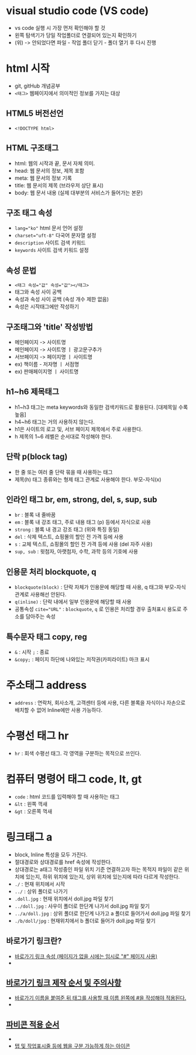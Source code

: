 # visual studio code (VS code) 
* vs code 실행 시 가장 먼저 확인해야 할 것
* 왼쪽 탐색기가 당일 작업폴더로 연결되어 있는지 확인하기
* (위) -> 안되었다면 파일 - 작업 폴더 닫기 - 폴더 열기 후 다시 진행
# html 시작
* git, gitHub 개념공부
* `<태그>` 웹페이지에서 의미적인 정보를 가지는 대상
## HTML5 버전선언
* `<!DOCTYPE html>`
## HTML 구조태그
* html: 웹의 시작과 끝, 문서 자체 의미.
* head: 웹 문서의 정보, 제목 포함
* meta: 웹 문서의 정보 기록
* title: 웹 문서의 제목 (브라우저 상단 표시)
* body: 웹 문서 내용 (실제 대부분의 서비스가 들어가는 본문)
## 구조 태그 속성
* `lang="ko"` html 문서 언어 설정
* `charset="uft-8"` 다국어 문자열 설정
* `description` 사이트 검색 키워드
* `keywords` 사이트 검색 키워드 설정
## 속성 문법
* `<태그 속성="값" 속성="값"></태그>`
* 태그와 속성 사이 공백
* 속성과 속성 사이 공백 (속성 개수 제한 없음)
* 속성은 시작태그에만 작성하기
## 구조태그와 'title' 작성방법
* 메인페이지 -> 사이트명
* 메인페이지 -> 사이트명 ㅣ 광고문구추가
* 서브페이지 -> 페이지명 ㅣ 사이트명
* ex) 책이름 - 저자명 ㅣ 서점명
* ex) 판매페이지명 ㅣ 사이트명
## h1~h6 제목태그
* h1~h3 태그는 meta keywords와 동일한 검색키워드로 활용된다. [대제목일 수록 높음]
* h4~h6 태그는 거의 사용하지 않는다.
* h1은 사이트의 로고 및, 서브 페이지 제목에서 주로 사용한다.
* h 제목의 1~6 레벨은 순서대로 작성해야 한다.
## 단락 p(block tag)
* 한 줄 또는 여러 줄 단락 묶을 때 사용하는 태그
* 제목(h) 태그 종류와는 형제 태그 관계로 사용해야 한다. 부모-자식(x)
## 인라인 태그 br, em, strong, del, s, sup, sub
* `br` : 블록 내 줄바꿈
* `em` : 블록 내 강조 태그, 주로 내용 태그 (p) 등에서 자식으로 사용
* `strong` : 블록 내 경고 강조 태그 (위와 특징 동일)
* `del` : 삭제 텍스트, 쇼핑몰의 할인 전 가격 등에 사용
* `s` : 교체 텍스트, 쇼핑몰의 할인 전 가격 등에 사용 (del 자주 사용)
* `sup, sub` : 윗첨자, 아랫첨자, 수학, 과학 등의 기호에 사용
## 인용문 처리 blockquote, q
* `blockquote(block)` : 단락 자체가 인용문에 해당할 때 사용, q 태그와 부모-자식 관계로 사용해선 안된다.
* `q(inline)` : 단락 내에서 일부 인용문에 해당할 때 사용
* 공통속성 `cite="URL"` : `blockquote`, `q` 로 인용은 처리할 경우 출처표시 용도로 주소를 담아주는 속성
## 특수문자 태그 copy, reg
* `&` : 시작 `;` : 종료
* `&copy;` : 페이지 하단에 나와있는 저작권(카피라이트) 마크 표시
# 주소태그 address
* `address` : 연락처, 회사소개, 고객센터 등에 사용, 다른 블록을 자식이나 자손으로 배치할 수 없어 Inline에만 사용 가능하다.
# 수평선 태그 hr
* `hr` : 회색 수평선 태그. 각 영역을 구분하는 목적으로 쓰인다.
# 컴퓨터 명령어 태그 code, lt, gt
* `code` : html 코드를 입력해야 할 때 사용하는 태그
* `&lt` : 왼쪽 꺽새
* `&gt` : 오른쪽 꺽새
# 링크태그 a
* block, Inline 특성을 모두 가진다.
* 절대경로와 상대경로를 href 속성에 작성한다.
* 상대경로는 a태그 작성중인 파일 위치 기준 연결하고자 하는 목적지 파일이 같은 위치에 있는지, 하위 위치에 있는지, 상위 위치에 있는지에 따라 다르게 작성한다.
* `./` : 현재 위치에서 시작
* `../` : 상위 폴더로 나가기
* `.doll.jpg` : 현재 위치에서 doll.jpg 파일 찾기
* `../doll.jpg` : 사우이 폴더로 한단계 나가서 doll.jpg 파일 찾기
* `../a/doll.jpg` : 상위 폴더로 한단계 나가고 a 폴더로 들어가서 doll.jpg 파일 찾기
* `./b/doll/jpg` : 현재위치에서 b 폴더로 들어가 doll.jpg 파일 찾기
## 바로가기 링크란?
* <a href="#id"> 바로가기 링크 속성 (페이지가 없을 시에는 임시로 "#" 페이지 사용)
* 
## 바로가기 링크 제작 순서 및 주의사항
* 바로가기 이름을 붙여준 뒤 태그를 사용할 때 이름 왼쪽에 #을 작성해야 적용된다.
* 
## 파비콘 적용 순서
*   <link rel="shortcut icon" href="파비콘.ico 경로" type="image/x-icon"> 
    <link rel="icon" href="파비콘.ico 경로" type="image/x-icon">
*   탭 및 작업표시줄 등에 웹을 구분 가능하게 하는 아이콘